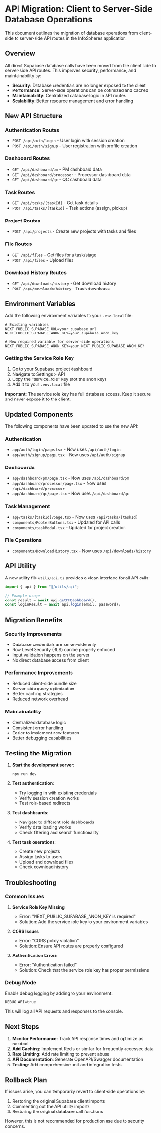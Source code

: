 # API Migration: Client to Server-Side Database Operations

This document outlines the migration of database operations from client-side to server-side API routes in the InfoSpheres application.

## Overview

All direct Supabase database calls have been moved from the client side to server-side API routes. This improves security, performance, and maintainability by:

- **Security**: Database credentials are no longer exposed to the client
- **Performance**: Server-side operations can be optimized and cached
- **Maintainability**: Centralized database logic in API routes
- **Scalability**: Better resource management and error handling

## New API Structure

### Authentication Routes

- `POST /api/auth/login` - User login with session creation
- `POST /api/auth/signup` - User registration with profile creation

### Dashboard Routes

- `GET /api/dashboard/pm` - PM dashboard data
- `GET /api/dashboard/processor` - Processor dashboard data
- `GET /api/dashboard/qc` - QC dashboard data

### Task Routes

- `GET /api/tasks/[taskId]` - Get task details
- `POST /api/tasks/[taskId]` - Task actions (assign, pickup)

### Project Routes

- `POST /api/projects` - Create new projects with tasks and files

### File Routes

- `GET /api/files` - Get files for a task/stage
- `POST /api/files` - Upload files

### Download History Routes

- `GET /api/downloads/history` - Get download history
- `POST /api/downloads/history` - Track downloads

## Environment Variables

Add the following environment variables to your `.env.local` file:

```env
# Existing variables
NEXT_PUBLIC_SUPABASE_URL=your_supabase_url
NEXT_PUBLIC_SUPABASE_ANON_KEY=your_supabase_anon_key

# New required variable for server-side operations
NEXT_PUBLIC_SUPABASE_ANON_KEY=your_NEXT_PUBLIC_SUPABASE_ANON_KEY
```

### Getting the Service Role Key

1. Go to your Supabase project dashboard
2. Navigate to Settings > API
3. Copy the "service_role" key (not the anon key)
4. Add it to your `.env.local` file

**Important**: The service role key has full database access. Keep it secure and never expose it to the client.

## Updated Components

The following components have been updated to use the new API:

### Authentication

- `app/auth/login/page.tsx` - Now uses `/api/auth/login`
- `app/auth/signup/page.tsx` - Now uses `/api/auth/signup`

### Dashboards

- `app/dashboard/pm/page.tsx` - Now uses `/api/dashboard/pm`
- `app/dashboard/processor/page.tsx` - Now uses `/api/dashboard/processor`
- `app/dashboard/qc/page.tsx` - Now uses `/api/dashboard/qc`

### Task Management

- `app/tasks/[taskId]/page.tsx` - Now uses `/api/tasks/[taskId]`
- `components/FooterButtons.tsx` - Updated for API calls
- `components/taskModal.tsx` - Updated for project creation

### File Operations

- `components/DownloadHistory.tsx` - Now uses `/api/downloads/history`

## API Utility

A new utility file `utils/api.ts` provides a clean interface for all API calls:

```typescript
import { api } from "@/utils/api";

// Example usage
const result = await api.getPMDashboard();
const loginResult = await api.login(email, password);
```

## Migration Benefits

### Security Improvements

- Database credentials are server-side only
- Row Level Security (RLS) can be properly enforced
- Input validation happens on the server
- No direct database access from client

### Performance Improvements

- Reduced client-side bundle size
- Server-side query optimization
- Better caching strategies
- Reduced network overhead

### Maintainability

- Centralized database logic
- Consistent error handling
- Easier to implement new features
- Better debugging capabilities

## Testing the Migration

1. **Start the development server**:

   ```bash
   npm run dev
   ```

2. **Test authentication**:

   - Try logging in with existing credentials
   - Verify session creation works
   - Test role-based redirects

3. **Test dashboards**:

   - Navigate to different role dashboards
   - Verify data loading works
   - Check filtering and search functionality

4. **Test task operations**:
   - Create new projects
   - Assign tasks to users
   - Upload and download files
   - Check download history

## Troubleshooting

### Common Issues

1. **Service Role Key Missing**

   - Error: "NEXT_PUBLIC_SUPABASE_ANON_KEY is required"
   - Solution: Add the service role key to your environment variables

2. **CORS Issues**

   - Error: "CORS policy violation"
   - Solution: Ensure API routes are properly configured

3. **Authentication Errors**
   - Error: "Authentication failed"
   - Solution: Check that the service role key has proper permissions

### Debug Mode

Enable debug logging by adding to your environment:

```env
DEBUG_API=true
```

This will log all API requests and responses to the console.

## Next Steps

1. **Monitor Performance**: Track API response times and optimize as needed
2. **Add Caching**: Implement Redis or similar for frequently accessed data
3. **Rate Limiting**: Add rate limiting to prevent abuse
4. **API Documentation**: Generate OpenAPI/Swagger documentation
5. **Testing**: Add comprehensive unit and integration tests

## Rollback Plan

If issues arise, you can temporarily revert to client-side operations by:

1. Restoring the original Supabase client imports
2. Commenting out the API utility imports
3. Restoring the original database call functions

However, this is not recommended for production use due to security concerns.
